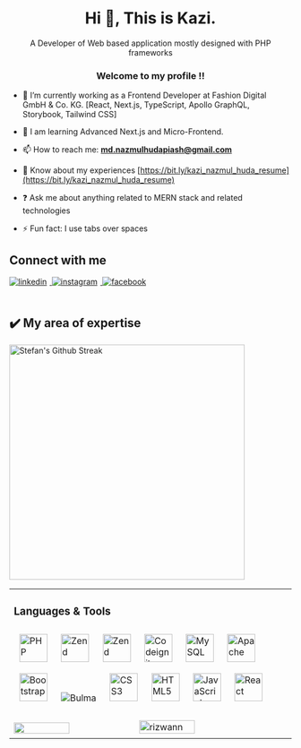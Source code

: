 <h1 align="center">Hi 👋, This is Kazi.</h1>
<div align="center">A Developer of Web based application mostly designed with PHP frameworks</div>  
  <h3 align="center">Welcome to my profile !!</h3>

- 🔭 I’m currently working as a Frontend Developer at Fashion Digital GmbH & Co. KG. [React, Next.js, TypeScript, Apollo GraphQL, Storybook, Tailwind CSS]

- 🌱 I am learning Advanced Next.js and Micro-Frontend.

- 📫 How to reach me: **md.nazmulhudapiash@gmail.com**

- 📄 Know about my experiences [https://bit.ly/kazi_nazmul_huda_resume](https://bit.ly/kazi_nazmul_huda_resume)

- ❓ Ask me about anything related to MERN stack and related technologies
- ⚡ Fun fact: I use tabs over spaces

## Connect with me

<div >
<a href="https://linkedin.com/in/kabirrizwan" target="_blank">
<img src=https://img.shields.io/badge/linkedin-%231E77B5.svg?&style=for-the-badge&logo=linkedin&logoColor=white alt=linkedin style="margin-bottom: 5px;margin-right:5px;" />
</a>
<a href="https://instagram.com/rizwan.kabir" target="_blank">
<img src=https://img.shields.io/badge/instagram-%23000000.svg?&style=for-the-badge&logo=instagram&logoColor=white alt=instagram style="margin-bottom: 5px;margin-right:5px;" />
</a>
<a href="https://www.facebook.com/riijwan" target="_blank">
<img src=https://img.shields.io/badge/facebook-%232E87FB.svg?&style=for-the-badge&logo=facebook&logoColor=white alt=facebook style="margin-bottom: 5px;margin-right:5px;" />
</a>  
</div>

<br/>

<h2>✔️ My area of expertise </h2>

<p>
  <img src="https://github-readme-stats.vercel.app/api/top-langs?username=rizwann&layout=compact&theme=default" alt="Stefan's Github Streak" width="420"/> 
</p>

<table><tr><td valign="top" width="33%">

### Languages & Tools

<div >  
<img style="margin: 10px" src="https://cdn.jsdelivr.net/gh/devicons/devicon@v2.15.1/devicon.min.css" alt="PHP" 
height="50" />
<img style="margin: 10px" src="https://cdn.jsdelivr.net/gh/devicons/devicon@v2.15.1/devicon.min.css" alt="Zend" 
height="50" />
<img style="margin: 10px" src="https://cdn.jsdelivr.net/gh/devicons/devicon@v2.15.1/devicon.min.css" alt="Zend" 
height="50" />
<img style="margin: 10px" src="https://cdn.jsdelivr.net/gh/devicons/devicon@v2.15.1/devicon.min.css" alt="Codeigniter" height="50" />
<img style="margin: 10px" src="https://profilinator.rishav.dev/skills-assets/mysql-original-wordmark.svg" alt="MySQL" height="50" />
<img style="margin: 10px" src="https://cdn.jsdelivr.net/gh/devicons/devicon@v2.15.1/devicon.min.css" alt="Apache" height="50" />
<img style="margin: 10px" src="https://profilinator.rishav.dev/skills-assets/bootstrap-plain.svg" alt="Bootstrap" height="50" />
<img style="margin: 10px" src="https://cdn.jsdelivr.net/gh/devicons/devicon@v2.15.1/devicon.min.css" alt="Bulma"
#height="50" />  
<img style="margin: 10px" src="https://profilinator.rishav.dev/skills-assets/css3-original-wordmark.svg" alt="CSS3" height="50" />  
<img style="margin: 10px" src="https://profilinator.rishav.dev/skills-assets/html5-original-wordmark.svg" alt="HTML5" height="50" />  
<img style="margin: 10px" src="https://profilinator.rishav.dev/skills-assets/javascript-original.svg" alt="JavaScript" height="50" />  
<img style="margin: 10px" src="https://profilinator.rishav.dev/skills-assets/react-original-wordmark.svg" alt="React" height="50" />

</div>

<br/>

<img src="https://github-readme-stats.vercel.app/api?username=rizwann&show_icons=true&count_private=true&hide_border=true"  width="45%" height="50%" />
<img  src="https://github-readme-streak-stats.herokuapp.com/?user=rizwann&theme=default" alt="rizwann" width="45%" height="50%" />
<!-- <img src="https://github-readme-stats.vercel.app/api/top-langs?username=rizwann&show_icons=true&locale=en&layout=compact" alt="rizwann" width="28%" height="47%" />
 -->

</div>
